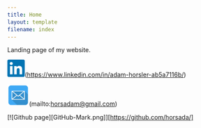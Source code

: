 ```yaml
---
title: Home
layout: template
filename: index
--- 
```


Landing page of my website.

<img src="linkedin.webp" width="40" height="40">(https://www.linkedin.com/in/adam-horsler-ab5a7116b/)

<img src="email_logo.jpg" width="50" height="50">(mailto:horsadam@gmail.com)

[![Github page][GitHub-Mark.png]][https://github.com/horsada/]